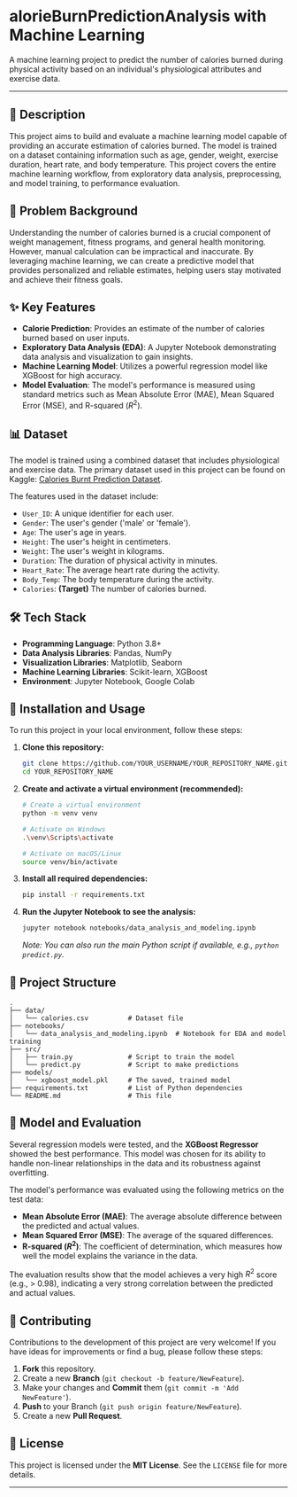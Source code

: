 # alorieBurnPredictionAnalysis with Machine Learning

[](https://opensource.org/licenses/MIT)
[](https://www.python.org/downloads/)
[](https://scikit-learn.org/)

A machine learning project to predict the number of calories burned during physical activity based on an individual's physiological attributes and exercise data.

-----

## 📝 Description

This project aims to build and evaluate a machine learning model capable of providing an accurate estimation of calories burned. The model is trained on a dataset containing information such as age, gender, weight, exercise duration, heart rate, and body temperature. This project covers the entire machine learning workflow, from exploratory data analysis, preprocessing, and model training, to performance evaluation.

## 🎯 Problem Background

Understanding the number of calories burned is a crucial component of weight management, fitness programs, and general health monitoring. However, manual calculation can be impractical and inaccurate. By leveraging machine learning, we can create a predictive model that provides personalized and reliable estimates, helping users stay motivated and achieve their fitness goals.

## ✨ Key Features

  - **Calorie Prediction**: Provides an estimate of the number of calories burned based on user inputs.
  - **Exploratory Data Analysis (EDA)**: A Jupyter Notebook demonstrating data analysis and visualization to gain insights.
  - **Machine Learning Model**: Utilizes a powerful regression model like XGBoost for high accuracy.
  - **Model Evaluation**: The model's performance is measured using standard metrics such as Mean Absolute Error (MAE), Mean Squared Error (MSE), and R-squared ($R^2$).

## 📊 Dataset

The model is trained using a combined dataset that includes physiological and exercise data. The primary dataset used in this project can be found on Kaggle: [Calories Burnt Prediction Dataset](https://www.kaggle.com/datasets/fmendes/fmendesdat263xdemos).

The features used in the dataset include:

  - `User_ID`: A unique identifier for each user.
  - `Gender`: The user's gender ('male' or 'female').
  - `Age`: The user's age in years.
  - `Height`: The user's height in centimeters.
  - `Weight`: The user's weight in kilograms.
  - `Duration`: The duration of physical activity in minutes.
  - `Heart_Rate`: The average heart rate during the activity.
  - `Body_Temp`: The body temperature during the activity.
  - `Calories`: **(Target)** The number of calories burned.

## 🛠️ Tech Stack

  - **Programming Language**: Python 3.8+
  - **Data Analysis Libraries**: Pandas, NumPy
  - **Visualization Libraries**: Matplotlib, Seaborn
  - **Machine Learning Libraries**: Scikit-learn, XGBoost
  - **Environment**: Jupyter Notebook, Google Colab

## 🚀 Installation and Usage

To run this project in your local environment, follow these steps:

1.  **Clone this repository:**

    ```bash
    git clone https://github.com/YOUR_USERNAME/YOUR_REPOSITORY_NAME.git
    cd YOUR_REPOSITORY_NAME
    ```

2.  **Create and activate a virtual environment (recommended):**

    ```bash
    # Create a virtual environment
    python -m venv venv

    # Activate on Windows
    .\venv\Scripts\activate

    # Activate on macOS/Linux
    source venv/bin/activate
    ```

3.  **Install all required dependencies:**

    ```bash
    pip install -r requirements.txt
    ```

4.  **Run the Jupyter Notebook to see the analysis:**

    ```bash
    jupyter notebook notebooks/data_analysis_and_modeling.ipynb
    ```

    *Note: You can also run the main Python script if available, e.g., `python predict.py`.*

## 📁 Project Structure

```
.
├── data/
│   └── calories.csv          # Dataset file
├── notebooks/
│   └── data_analysis_and_modeling.ipynb  # Notebook for EDA and model training
├── src/
│   ├── train.py              # Script to train the model
│   └── predict.py            # Script to make predictions
├── models/
│   └── xgboost_model.pkl     # The saved, trained model
├── requirements.txt          # List of Python dependencies
└── README.md                 # This file
```

## 🤖 Model and Evaluation

Several regression models were tested, and the **XGBoost Regressor** showed the best performance. This model was chosen for its ability to handle non-linear relationships in the data and its robustness against overfitting.

The model's performance was evaluated using the following metrics on the test data:

  - **Mean Absolute Error (MAE)**: The average absolute difference between the predicted and actual values.
  - **Mean Squared Error (MSE)**: The average of the squared differences.
  - **R-squared ($R^2$)**: The coefficient of determination, which measures how well the model explains the variance in the data.

The evaluation results show that the model achieves a very high $R^2$ score (e.g., \> 0.98), indicating a very strong correlation between the predicted and actual values.

## 🤝 Contributing

Contributions to the development of this project are very welcome\! If you have ideas for improvements or find a bug, please follow these steps:

1.  **Fork** this repository.
2.  Create a new **Branch** (`git checkout -b feature/NewFeature`).
3.  Make your changes and **Commit** them (`git commit -m 'Add NewFeature'`).
4.  **Push** to your Branch (`git push origin feature/NewFeature`).
5.  Create a new **Pull Request**.

## 📄 License

This project is licensed under the **MIT License**. See the `LICENSE` file for more details.

-----
